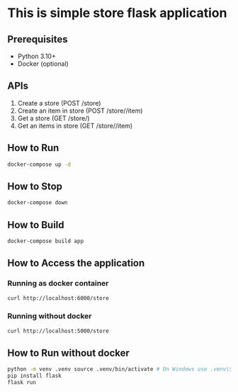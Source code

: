 # This is simple store flask application

## Prerequisites

* Python 3.10+
* Docker (optional)

## APIs

1. Create a store (POST /store)
2. Create an item in store (POST /store/<name>/item)
3. Get a store (GET /store/<name>)
4. Get an items in store (GET /store/<name>/item)

## How to Run

```bash
docker-compose up -d
```

## How to Stop

```bash
docker-compose down
```

## How to Build

```bash
docker-compose build app
```

## How to Access the application

### Running as docker container

```bash
curl http://localhost:6000/store

```

### Running without docker

```bash
curl http://localhost:5000/store
```

## How to Run without docker

```bash
python -m venv .venv source .venv/bin/activate # On Windows use .venv\Scripts\activate
pip install flask
flask run
```